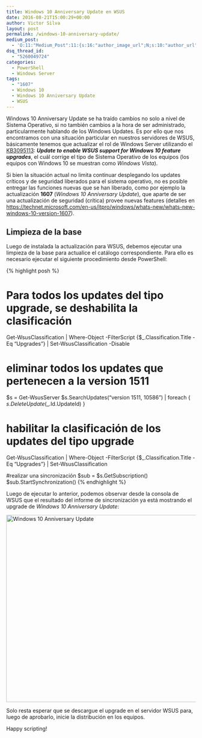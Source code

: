 ```yaml
---
title: Windows 10 Anniversary Update en WSUS
date: 2016-08-21T15:00:29+00:00
author: Victor Silva
layout: post
permalink: /windows-10-anniversary-update/
medium_post:
  - 'O:11:"Medium_Post":11:{s:16:"author_image_url";N;s:10:"author_url";N;s:11:"byline_name";N;s:12:"byline_email";N;s:10:"cross_link";s:2:"no";s:2:"id";N;s:21:"follower_notification";s:3:"yes";s:7:"license";s:19:"all-rights-reserved";s:14:"publication_id";s:2:"-1";s:6:"status";s:4:"none";s:3:"url";N;}'
dsq_thread_id:
  - "5260049724"
categories:
  - PowerShell
  - Windows Server
tags:
  - "1607"
  - Windows 10
  - Windows 10 Anniversary Update
  - WSUS
---
```

Windows 10 Anniversary Update se ha traído cambios no solo a nivel de Sistema Operativo, si no también cambios a la hora de ser administrado, particularmente hablando de los Windows Updates. Es por ello que nos encontramos con una situación particular en nuestros servidores de WSUS, básicamente tenemos que actualizar el rol de Windows Server utilizando el [KB3095113](https://support.microsoft.com/en-us/kb/3095113): **_Update to enable WSUS support for Windows 10 feature upgrades_**, el cuál corrige el tipo de Sistema Operativo de los equipos (los equipos con Windows 10 se muestran como _Windows Vista_).

Si bien la situación actual no limita continuar desplegando los updates críticos y de seguridad liberados para el sistema operativo, no es posible entregar las funciones nuevas que se han liberado, como por ejemplo la actualización **1607** (_Windows 10 Anniversary Update_), que aparte de ser una actualización de seguridad (crítica) provee nuevas features (detalles en <https://technet.microsoft.com/en-us/itpro/windows/whats-new/whats-new-windows-10-version-1607>).

## Limpieza de la base

Luego de instalada la actualización para WSUS, debemos ejecutar una limpieza de la base para actualice el catálogo correspondiente. Para ello es necesario ejecutar el siguiente procedimiento desde PowerShell:

{% highlight posh %}
# Para todos los updates del tipo upgrade, se deshabilita la clasificación
Get-WsusClassification | Where-Object -FilterScript {$_.Classification.Title -Eq “Upgrades”} | Set-WsusClassification -Disable

# eliminar todos los updates que pertenecen a la version 1511
$s = Get-WsusServer
$s.SearchUpdates(“version 1511, 10586”) | foreach { $s.DeleteUpdate($_.Id.UpdateId) } 

# habilitar la clasificación de los updates del tipo upgrade
Get-WsusClassification | Where-Object -FilterScript {$_.Classification.Title -Eq “Upgrades”} | Set-WsusClassification 

#realizar una sincronización
$sub = $s.GetSubscription()
$sub.StartSynchronization()
{% endhighlight %}

Luego de ejecutar lo anterior, podemos observar desde la consola de WSUS que el resultado del informe de sincronización ya está mostrando el upgrade de _Windows 10 Anniversary Update_:

<img src="https://oy9cda-ch3302.files.1drv.com/y4msD79Ys6iOC7WyKfqR9G7BoGXpgBOX0NwY7Jgzu2ZygI3CFtK0TFszato7Wel9yGwQEH0_se1xOcfVIwACbLxQVNNTTwQNZDupiVm3dqCNFQrzwAnTAL0UzgYFCKIIJCUMDDwT-ye-EIfDOxO9vNhvhd1_AZdsiAma6SH41ztg85aNRwVNN6FUxP-sZeiFZwMdAJ58UgC8r7QaRzMjkg0Hg?width=814&#038;height=498&#038;cropmode=none" width="814" height="498" alt="Windows 10 Anniversary Update" class="alignnone size-medium" />

Solo resta esperar que se descargue el upgrade en el servidor WSUS para, luego de aprobarlo, inicie la distribución en los equipos.

Happy scripting!
